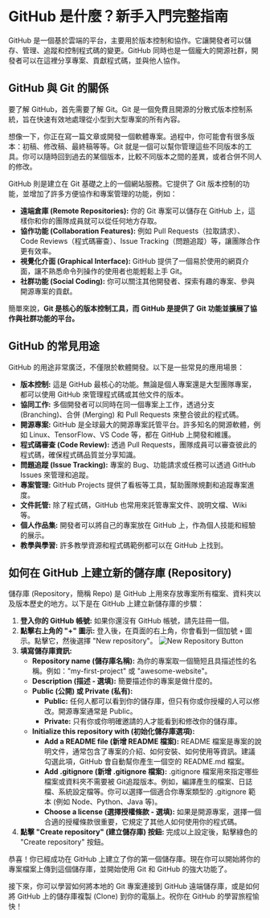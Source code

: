 # GitHub 是什麼？新手入門完整指南

GitHub 是一個基於雲端的平台，主要用於版本控制和協作。它讓開發者可以儲存、管理、追蹤和控制程式碼的變更。GitHub 同時也是一個龐大的開源社群，開發者可以在這裡分享專案、貢獻程式碼，並與他人協作。

## GitHub 與 Git 的關係

要了解 GitHub，首先需要了解 Git。Git 是一個免費且開源的分散式版本控制系統，旨在快速有效地處理從小型到大型專案的所有內容。

想像一下，你正在寫一篇文章或開發一個軟體專案。過程中，你可能會有很多版本：初稿、修改稿、最終稿等等。Git 就是一個可以幫你管理這些不同版本的工具。你可以隨時回到過去的某個版本，比較不同版本之間的差異，或者合併不同人的修改。

GitHub 則是建立在 Git 基礎之上的一個網站服務。它提供了 Git 版本控制的功能，並增加了許多方便協作和專案管理的功能，例如：

*   **遠端倉庫 (Remote Repositories):** 你的 Git 專案可以儲存在 GitHub 上，這樣你和你的團隊成員就可以從任何地方存取。
*   **協作功能 (Collaboration Features):** 例如 Pull Requests（拉取請求）、Code Reviews（程式碼審查）、Issue Tracking（問題追蹤）等，讓團隊合作更有效率。
*   **視覺化介面 (Graphical Interface):** GitHub 提供了一個易於使用的網頁介面，讓不熟悉命令列操作的使用者也能輕鬆上手 Git。
*   **社群功能 (Social Coding):** 你可以關注其他開發者、探索有趣的專案、參與開源專案的貢獻。

簡單來說，**Git 是核心的版本控制工具，而 GitHub 是提供了 Git 功能並擴展了協作與社群功能的平台。**

## GitHub 的常見用途

GitHub 的用途非常廣泛，不僅限於軟體開發。以下是一些常見的應用場景：

*   **版本控制:** 這是 GitHub 最核心的功能。無論是個人專案還是大型團隊專案，都可以使用 GitHub 來管理程式碼或其他文件的版本。
*   **協同工作:** 多個開發者可以同時在同一個專案上工作，透過分支 (Branching)、合併 (Merging) 和 Pull Requests 來整合彼此的程式碼。
*   **開源專案:** GitHub 是全球最大的開源專案託管平台。許多知名的開源軟體，例如 Linux、TensorFlow、VS Code 等，都在 GitHub 上開發和維護。
*   **程式碼審查 (Code Review):** 透過 Pull Requests，團隊成員可以審查彼此的程式碼，確保程式碼品質並分享知識。
*   **問題追蹤 (Issue Tracking):** 專案的 Bug、功能請求或任務可以透過 GitHub Issues 來管理和追蹤。
*   **專案管理:** GitHub Projects 提供了看板等工具，幫助團隊規劃和追蹤專案進度。
*   **文件託管:** 除了程式碼，GitHub 也常用來託管專案文件、說明文檔、Wiki 等。
*   **個人作品集:** 開發者可以將自己的專案放在 GitHub 上，作為個人技能和經驗的展示。
*   **教學與學習:** 許多教學資源和程式碼範例都可以在 GitHub 上找到。

## 如何在 GitHub 上建立新的儲存庫 (Repository)

儲存庫 (Repository，簡稱 Repo) 是 GitHub 上用來存放專案所有檔案、資料夾以及版本歷史的地方。以下是在 GitHub 上建立新儲存庫的步驟：

1.  **登入你的 GitHub 帳號:** 如果你還沒有 GitHub 帳號，請先註冊一個。
2.  **點擊右上角的 "+" 圖示:** 登入後，在頁面的右上角，你會看到一個加號 `+` 圖示。點擊它，然後選擇 "New repository"。
    ![New Repository Button](https://docs.github.com/assets/cb-11290/images/help/repository/repo-create.png)
3.  **填寫儲存庫資訊:**
    *   **Repository name (儲存庫名稱):** 為你的專案取一個簡短且具描述性的名稱。例如："my-first-project" 或 "awesome-website"。
    *   **Description (描述 - 選填):** 簡要描述你的專案是做什麼的。
    *   **Public (公開) 或 Private (私有):**
        *   **Public:** 任何人都可以看到你的儲存庫，但只有你或你授權的人可以修改。開源專案通常是 Public。
        *   **Private:** 只有你或你明確邀請的人才能看到和修改你的儲存庫。
    *   **Initialize this repository with (初始化儲存庫選項):**
        *   **Add a README file (新增 README 檔案):** README 檔案是專案的說明文件，通常包含了專案的介紹、如何安裝、如何使用等資訊。建議勾選此項，GitHub 會自動幫你產生一個空的 README.md 檔案。
        *   **Add .gitignore (新增 .gitignore 檔案):** .gitignore 檔案用來指定哪些檔案或資料夾不需要被 Git追蹤版本。例如，編譯產生的檔案、日誌檔、系統設定檔等。你可以選擇一個適合你專案類型的 .gitignore 範本 (例如 Node、Python、Java 等)。
        *   **Choose a license (選擇授權條款 - 選填):** 如果是開源專案，選擇一個合適的授權條款很重要，它規定了其他人如何使用你的程式碼。
4.  **點擊 "Create repository" (建立儲存庫) 按鈕:** 完成以上設定後，點擊綠色的 "Create repository" 按鈕。

恭喜！你已經成功在 GitHub 上建立了你的第一個儲存庫。現在你可以開始將你的專案檔案上傳到這個儲存庫，並開始使用 Git 和 GitHub 的強大功能了。

接下來，你可以學習如何將本地的 Git 專案連接到 GitHub 遠端儲存庫，或是如何將 GitHub 上的儲存庫複製 (Clone) 到你的電腦上。祝你在 GitHub 的學習旅程愉快！

